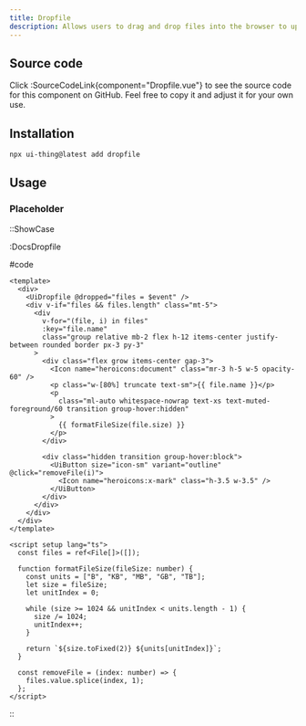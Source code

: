 ```yaml
---
title: Dropfile
description: Allows users to drag and drop files into the browser to upload them.
---
```


## Source code

Click :SourceCodeLink{component="Dropfile.vue"} to see the source code for this component on GitHub. Feel free to copy it and adjust it for your own use.

## Installation

```bash
npx ui-thing@latest add dropfile
```

## Usage

### Placeholder

::ShowCase

:DocsDropfile

#code

<!-- automd:file src="../../app/components/content/Docs/DocsDropfile.vue" code lang="vue" -->

```vue [DocsDropfile.vue]
<template>
  <div>
    <UiDropfile @dropped="files = $event" />
    <div v-if="files && files.length" class="mt-5">
      <div
        v-for="(file, i) in files"
        :key="file.name"
        class="group relative mb-2 flex h-12 items-center justify-between rounded border px-3 py-3"
      >
        <div class="flex grow items-center gap-3">
          <Icon name="heroicons:document" class="mr-3 h-5 w-5 opacity-60" />
          <p class="w-[80%] truncate text-sm">{{ file.name }}</p>
          <p
            class="ml-auto whitespace-nowrap text-xs text-muted-foreground/60 transition group-hover:hidden"
          >
            {{ formatFileSize(file.size) }}
          </p>
        </div>

        <div class="hidden transition group-hover:block">
          <UiButton size="icon-sm" variant="outline" @click="removeFile(i)">
            <Icon name="heroicons:x-mark" class="h-3.5 w-3.5" />
          </UiButton>
        </div>
      </div>
    </div>
  </div>
</template>

<script setup lang="ts">
  const files = ref<File[]>([]);

  function formatFileSize(fileSize: number) {
    const units = ["B", "KB", "MB", "GB", "TB"];
    let size = fileSize;
    let unitIndex = 0;

    while (size >= 1024 && unitIndex < units.length - 1) {
      size /= 1024;
      unitIndex++;
    }

    return `${size.toFixed(2)} ${units[unitIndex]}`;
  }

  const removeFile = (index: number) => {
    files.value.splice(index, 1);
  };
</script>
```

<!-- /automd-->

::

